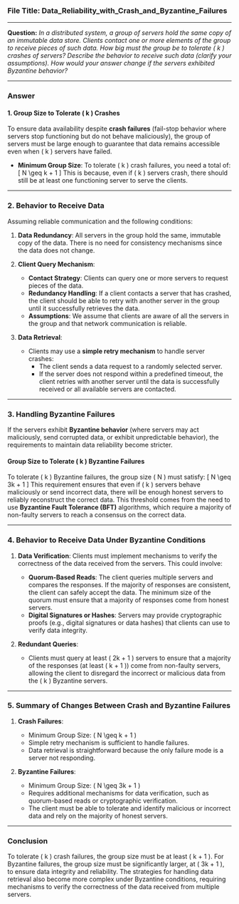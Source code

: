 ### File Title: Data_Reliability_with_Crash_and_Byzantine_Failures

---

**Question:** *In a distributed system, a group of servers hold the same copy of an immutable data store. Clients contact one or more elements of the group to receive pieces of such data. How big must the group be to tolerate \( k \) crashes of servers? Describe the behavior to receive such data (clarify your assumptions). How would your answer change if the servers exhibited Byzantine behavior?*

---

### Answer

#### 1. **Group Size to Tolerate \( k \) Crashes**
To ensure data availability despite **crash failures** (fail-stop behavior where servers stop functioning but do not behave maliciously), the group of servers must be large enough to guarantee that data remains accessible even when \( k \) servers have failed.

- **Minimum Group Size**: To tolerate \( k \) crash failures, you need a total of:
  \[
  N \geq k + 1
  \]
  This is because, even if \( k \) servers crash, there should still be at least one functioning server to serve the clients.

---

### 2. **Behavior to Receive Data**
Assuming reliable communication and the following conditions:

1. **Data Redundancy**: All servers in the group hold the same, immutable copy of the data. There is no need for consistency mechanisms since the data does not change.
2. **Client Query Mechanism**:
   - **Contact Strategy**: Clients can query one or more servers to request pieces of the data.
   - **Redundancy Handling**: If a client contacts a server that has crashed, the client should be able to retry with another server in the group until it successfully retrieves the data.
   - **Assumptions**: We assume that clients are aware of all the servers in the group and that network communication is reliable.

3. **Data Retrieval**:
   - Clients may use a **simple retry mechanism** to handle server crashes:
     - The client sends a data request to a randomly selected server.
     - If the server does not respond within a predefined timeout, the client retries with another server until the data is successfully received or all available servers are contacted.

---

### 3. **Handling Byzantine Failures**
If the servers exhibit **Byzantine behavior** (where servers may act maliciously, send corrupted data, or exhibit unpredictable behavior), the requirements to maintain data reliability become stricter.

#### **Group Size to Tolerate \( k \) Byzantine Failures**
To tolerate \( k \) Byzantine failures, the group size \( N \) must satisfy:
\[
N \geq 3k + 1
\]
This requirement ensures that even if \( k \) servers behave maliciously or send incorrect data, there will be enough honest servers to reliably reconstruct the correct data. This threshold comes from the need to use **Byzantine Fault Tolerance (BFT)** algorithms, which require a majority of non-faulty servers to reach a consensus on the correct data.

---

### 4. **Behavior to Receive Data Under Byzantine Conditions**
1. **Data Verification**: Clients must implement mechanisms to verify the correctness of the data received from the servers. This could involve:
   - **Quorum-Based Reads**: The client queries multiple servers and compares the responses. If the majority of responses are consistent, the client can safely accept the data. The minimum size of the quorum must ensure that a majority of responses come from honest servers.
   - **Digital Signatures or Hashes**: Servers may provide cryptographic proofs (e.g., digital signatures or data hashes) that clients can use to verify data integrity.

2. **Redundant Queries**: 
   - Clients must query at least \( 2k + 1 \) servers to ensure that a majority of the responses (at least \( k + 1 \)) come from non-faulty servers, allowing the client to disregard the incorrect or malicious data from the \( k \) Byzantine servers.

---

### 5. **Summary of Changes Between Crash and Byzantine Failures**
1. **Crash Failures**:
   - Minimum Group Size: \( N \geq k + 1 \)
   - Simple retry mechanism is sufficient to handle failures.
   - Data retrieval is straightforward because the only failure mode is a server not responding.

2. **Byzantine Failures**:
   - Minimum Group Size: \( N \geq 3k + 1 \)
   - Requires additional mechanisms for data verification, such as quorum-based reads or cryptographic verification.
   - The client must be able to tolerate and identify malicious or incorrect data and rely on the majority of honest servers.

---

### Conclusion
To tolerate \( k \) crash failures, the group size must be at least \( k + 1 \). For Byzantine failures, the group size must be significantly larger, at \( 3k + 1 \), to ensure data integrity and reliability. The strategies for handling data retrieval also become more complex under Byzantine conditions, requiring mechanisms to verify the correctness of the data received from multiple servers.